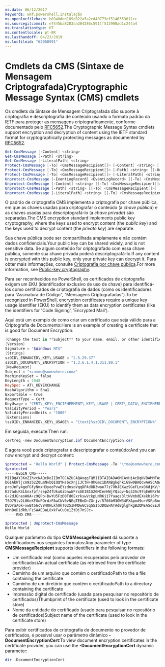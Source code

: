 ```yaml
---
ms.date: 06/12/2017
keywords: wmf,powershell,instalação
ms.openlocfilehash: b8940ded189d822a5a2cd40773ef5146353611cc
ms.sourcegitcommit: e7445ba8203da304286c591ff513900ad1c244a4
ms.translationtype: HT
ms.contentlocale: pt-BR
ms.lasthandoff: 04/23/2019
ms.locfileid: "62058991"
---
```

# <a name="cryptographic-message-syntax-cms-cmdlets"></a><span data-ttu-id="a0586-102">Cmdlets da CMS (Sintaxe de Mensagem Criptografada)</span><span class="sxs-lookup"><span data-stu-id="a0586-102">Cryptographic Message Syntax (CMS) cmdlets</span></span>

<span data-ttu-id="a0586-103">Os cmdlets da Sintaxe de Mensagem Criptografada dão suporte à criptografia e descriptografia de conteúdo usando o formato padrão da IETF para proteger as mensagens criptograficamente, conforme documentado pelo [RFC5652](https://tools.ietf.org/html/rfc5652).</span><span class="sxs-lookup"><span data-stu-id="a0586-103">The Cryptographic Message Syntax cmdlets support encryption and decryption of content using the IETF standard format for cryptographically protecting messages as documented by [RFC5652](https://tools.ietf.org/html/rfc5652).</span></span>

```powershell
Get-CmsMessage [-Content] <string>
Get-CmsMessage [-Path] <string>
Get-CmsMessage [-LiteralPath] <string>
Protect-CmsMessage [-To] <CmsMessageRecipient[]> [-Content] <string> [[-OutFile] <string>]
Protect-CmsMessage [-To] <CmsMessageRecipient[]> [-Path] <string> [[-OutFile] <string>]
Protect-CmsMessage [-To] <CmsMessageRecipient[]> [-LiteralPath] <string> [[-OutFile] <string>]
Unprotect-CmsMessage [-EventLogRecord] <EventLogRecord> [[-To] <CmsMessageRecipient[]>] [-IncludeContext]
Unprotect-CmsMessage [-Content] <string> [[-To] <CmsMessageRecipient[]>] [-IncludeContext]
Unprotect-CmsMessage [-Path] <string> [[-To] <CmsMessageRecipient[]>] [-IncludeContext]
Unprotect-CmsMessage [-LiteralPath] <string> [[-To] <CmsMessageRecipient[]>] [-IncludeContext]
```

<span data-ttu-id="a0586-104">O padrão de criptografia CMS implementa a criptografia por chave pública, em que as chaves usadas para criptografar o conteúdo (a *chave pública*) e as chaves usadas para descriptografá-lo (a *chave privada*) são separadas.</span><span class="sxs-lookup"><span data-stu-id="a0586-104">The CMS encryption standard implements public key cryptography, where the keys used to encrypt content (the *public key*) and the keys used to decrypt content (the *private key*) are separate.</span></span>

<span data-ttu-id="a0586-105">Sua chave pública pode ser compartilhada amplamente e não contém dados confidenciais.</span><span class="sxs-lookup"><span data-stu-id="a0586-105">Your public key can be shared widely, and is not sensitive data.</span></span> <span data-ttu-id="a0586-106">Se algum conteúdo for criptografado com essa chave pública, somente sua chave privada poderá descriptografá-lo.</span><span class="sxs-lookup"><span data-stu-id="a0586-106">If any content is encrypted with this public key, only your private key can decrypt it.</span></span> <span data-ttu-id="a0586-107">Para obter mais informações, consulte [Criptografia por chave pública](https://en.wikipedia.org/wiki/Public-key_cryptography).</span><span class="sxs-lookup"><span data-stu-id="a0586-107">For more information, see [Public-key cryptography](https://en.wikipedia.org/wiki/Public-key_cryptography).</span></span>

<span data-ttu-id="a0586-108">Para ser reconhecidos no PowerShell, os certificados de criptografia exigem um EKU (identificador exclusivo de uso de chave) para identificá-los como certificados de criptografia de dados (como os identificadores para “Assinatura de Código”, “Mensagens Criptografadas”).</span><span class="sxs-lookup"><span data-stu-id="a0586-108">To be recognized in PowerShell, encryption certificates require a unique key usage identifier (EKU) to identify them as data encryption certificates (like the identifiers for 'Code Signing', 'Encrypted Mail').</span></span>

<span data-ttu-id="a0586-109">Aqui está um exemplo de como criar um certificado que seja válido para a Criptografia de Documento:</span><span class="sxs-lookup"><span data-stu-id="a0586-109">Here is an example of creating a certificate that is good for Document Encryption:</span></span>

```powershell
(Change the text in **Subject** to your name, email, or other identifier), and put in a file (i.e.: DocumentEncryption.inf):
[Version]
Signature = "$Windows NT$"
[Strings]
szOID\_ENHANCED\_KEY\_USAGE = "2.5.29.37"
szOID\_DOCUMENT\_ENCRYPTION = "1.3.6.1.4.1.311.80.1"
[NewRequest]
Subject = "<cn=me@somewhere.com>"
MachineKeySet = false
KeyLength = 2048
KeySpec = AT\_KEYEXCHANGE
HashAlgorithm = Sha1
Exportable = true
RequestType = Cert
KeyUsage = "CERT\_KEY\_ENCIPHERMENT\_KEY\_USAGE | CERT\_DATA\_ENCIPHERMENT\_KEY\_USAGE"
ValidityPeriod = "Years"
ValidityPeriodUnits = "1000"
[Extensions]
%szOID\_ENHANCED\_KEY\_USAGE% = "{text}%szOID\_DOCUMENT\_ENCRYPTION%"
```

<span data-ttu-id="a0586-110">Em seguida, execute:</span><span class="sxs-lookup"><span data-stu-id="a0586-110">Then run:</span></span>
```powershell
certreq -new DocumentEncryption.inf DocumentEncryption.cer
```

<span data-ttu-id="a0586-111">E agora você pode criptografar e descriptografar o conteúdo:</span><span class="sxs-lookup"><span data-stu-id="a0586-111">And you can now encrypt and decrypt content:</span></span>

```powershell
$protected = "Hello World" | Protect-CmsMessage -To "\*me@somewhere.com\*[](mailto:*leeholm@microsoft.com*)"
$protected
-----BEGIN CMS-----
MIIBqAYJKoZIhvcNAQcDoIIBmTCCAZUCAQAxggFQMIIBTAIBADA0MCAxHjAcBgNVBAMMFWxlZWhv
bG1AbWljcm9zb2Z0LmNvbQIQQYHsbcXnjIJCtH+OhGmc1DANBgkqhkiG9w0BAQcwAASCAQAnkFHM
proJnFy4geFGfyNmxH3yeoPvwEYzdnsoVqqDPAd8D3wao77z7OhJEXwz9GeFLnxD6djKV/tF4PxR
E27aduKSLbnxfpf/sepZ4fUkuGibnwWFrxGE3B1G26MCenHWjYQiqv+Nq32Gc97qEAERrhLv6S4R
G+2dJEnesW8A+z9QPo+DwYU5FzD0Td0ExrkswVckpLNR6j17Yaags3ltNVmbdEXekhi6Psf2MLMP
TSO79lv2L0KeXFGuPOrdzPAwCkV0vNEqTEBeDnZGrjv/5766bM3GW34FXApod9u+VSFpBnqVOCBA
DVDraA6k+xwBt66cV84OHLkh0kT02SIHMDwGCSqGSIb3DQEHATAdBglghkgBZQMEASoEEJbJaiRl
KMnBoD1dkb/FzSWAEBaL8xkFwCu0e1ZtDj7nSJc=
-----END CMS-----

$protected | Unprotect-CmsMessage
Hello World
```

<span data-ttu-id="a0586-112">Qualquer parâmetro do tipo **CMSMessageRecipient** dá suporte a identificadores nos seguintes formatos:</span><span class="sxs-lookup"><span data-stu-id="a0586-112">Any parameter of type **CMSMessageRecipient** supports identifiers in the following formats:</span></span>
- <span data-ttu-id="a0586-113">Um certificado real (como aqueles recuperados pelo provedor de certificados)</span><span class="sxs-lookup"><span data-stu-id="a0586-113">An actual certificate (as retrieved from the certificate provider)</span></span>
- <span data-ttu-id="a0586-114">Caminho de um arquivo que contém o certificado</span><span class="sxs-lookup"><span data-stu-id="a0586-114">Path to the a file containing the certificate</span></span>
- <span data-ttu-id="a0586-115">Caminho de um diretório que contém o certificado</span><span class="sxs-lookup"><span data-stu-id="a0586-115">Path to a directory containing the certificate</span></span>
- <span data-ttu-id="a0586-116">Impressão digital do certificado (usada para pesquisar no repositório de certificados)</span><span class="sxs-lookup"><span data-stu-id="a0586-116">Thumbprint of the certificate (used to look in the certificate store)</span></span>
- <span data-ttu-id="a0586-117">Nome da entidade do certificado (usado para pesquisar no repositório de certificados)</span><span class="sxs-lookup"><span data-stu-id="a0586-117">Subject name of the certificate (used to look in the certificate store)</span></span>

<span data-ttu-id="a0586-118">Para exibir certificados de criptografia de documento no provedor de certificados, é possível usar o parâmetro dinâmico **-DocumentEncryptionCert**:</span><span class="sxs-lookup"><span data-stu-id="a0586-118">To view document encryption certificates in the certificate provider, you can use the **-DocumentEncryptionCert** dynamic parameter:</span></span>

```powershell
dir -DocumentEncryptionCert
```
